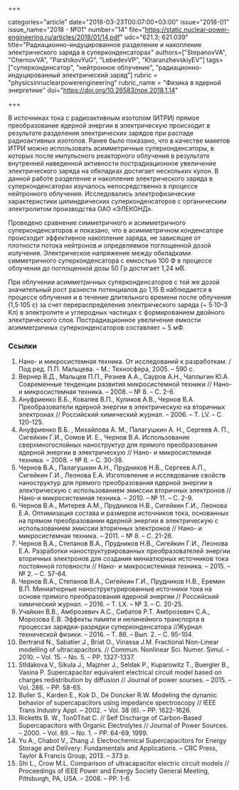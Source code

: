 +++

categories="article"
date="2018-03-23T00:07:00+03:00"
issue="2018-01"
issue_name="2018 - №01"
number="14"
file="https://static.nuclear-power-engineering.ru/articles/2018/01/14.pdf"
udc="621.3; 621.039"
title="Радиационно-индуцированное разделение и накопление электрического заряда в суперконденсаторах"
authors=["StepanovVA", "ChernovVA", "ParshikovYuG", "LebedevVP", "KharanzhevskiyEV"]
tags=["суперконденсатор", "нейтронное облучение", "радиационно-индуцированный электрический заряд"]
rubric = "physicsinnuclearpowerengineering"
rubric_name = "Физика в ядерной энергетике"
doi="https://doi.org/10.26583/npe.2018.1.14"

+++

В источниках тока с радиоактивным изотопом (ИТРИ) прямое преобразование ядерной энергии в электрическую происходит в результате разделения электрических зарядов при распаде радиоактивных изотопов. Ранее было показано, что в качестве макетов ИТРИ можно использовать асимметричные суперконденсаторы, в которых после импульсного реакторного облучения в результате внутренней наведенной активности пострадиационное увеличение электрического заряда на обкладках достигает нескольких кулон. В данной работе разделение и накопление электрического заряда в суперконденсаторах изучалось непосредственно в процессе нейтронного облучения. Исследовались электрофизические характеристики цилиндрических суперконденсаторов с органическим электролитом производства ОАО «ЭЛЕКОНД».

Проведено сравнение симметричного и асимметричного суперконденсаторов и показано, что в асимметричном конденсаторе происходит эффективное накопление заряда, не зависящее от плотности потока нейтронов и определяемое поглощенной дозой излучения. Электрическое напряжение между обкладками симметричного суперконденсатора с емкостью 100 Ф в процессе облучения до поглощенной дозы 50 Гр достигает 1,24 мВ.

При облучении асимметричных суперконденсаторов с той же дозой значительный рост разности потенциалов до 1,15 В наблюдается в процессе облучения и в течение длительного времени после облучения (1,5·105 с) за счет перераспределения электрического заряда (~ 5·10–3 Кл) в электролите и углеродных частицах с формированием двойного электрического слоя. Пострадиационное увеличение емкости асимметричных суперконденсаторов составляет ~ 5 мФ.

### Ссылки

1. Нано- и микросистемная техника. От исследований к разработкам. / Под ред. П.П. Мальцева. – М.: Техносфера, 2005. – 590 с.
2. Вернер В.Д., Мальцев П.П., Резнев А.А., Сауров А.Н., Чаплыгин Ю.А. Современные тенденции развития микросистемной техники // Нано- и микросистемная техника. – 2008. – № 8. – С. 2-6.
3. Ануфриенко В.Б., Ковалев В.П., Куликов А.В., Чернов В.А. Преобразователи ядерной энергии в электрическую на вторичных электронах // Российский химический журнал. – 2006. – Т. LV. – С. 120-125.
4. Ануфриенко В.Б. , Михайлова А. М., Палагушкин А. Н., Сергеев А. П., Сигейкин Г.И., Сомов И. Е., Чернов В.А. Использование сверхмногослойных наноструктур для прямого преобразования ядерной энергии в электрическую // Нано- и микросистемная техника. – 2008. – № 8. – С. 30-38.
5. Чернов В.А., Палагушкин А.Н., Прудников Н.В., Сергеев А.П., Сигейкин Г.И., Леонова Е.А. Изготовление и исследование свойств наноструктур для прямого преобразования ядерной энергии в электрическую с использованием эмиссии вторичных электронов // Нано-и микросистемная техника. – 2010. – № 11. – С. 2-9.
6. Чернов В.А., Митерев А.М., Прудников Н.В., Сигейкин Г.И., Леонова Е.А. Оптимизация состава и размеров источников тока, основанных на прямом преобразовании ядерной энергии в электрическую с использованием эмиссии вторичных электронов // Нано- и микросистемная техника. – 2011. – № 8. – С. 21-26.
7. Чернов В.А., Степанов В.А., Прудников Н.В., Сигейкин Г.И., Леонова Е.А. Разработки наноструктурированных преобразователей энергии вторичных электронов для создания миниатюрных источников тока постоянной готовности // Нано- и микросистемная техника. – 2015. – № 2. – С. 57-64.
8. Чернов В.А., Степанов В.А., Сигейкин Г.И., Прудников Н.В., Еремин В.П. Миниатюрные наноструктурированные источники тока на основе прямого преобразования ядерной энергии // Российский химический журнал. – 2016. – Т. LX. – № 3. – С. 20-25.
9. Учайкин В.В., Амброзевич А.С., Сибатов Р.Т. Амброзевич С.А., Морозова Е.В. Эффекты памяти и нелинейного транспорта в процессах зарядки-разрядки суперконденсатора //Журнал технической физики. – 2016. – Т. 86. – Вып. 2. – С. 95-104.
10. Bertrand N., Sabatier J., Briat O., Vinassa J.M. Fractional Non-Linear modelling of ultracapacitors. // Commun. Nonlinear Sci. Numer. Simul. – 2010. – Vol. 15. – No. 5. – PP. 1327-1337.
11. Stldakova V., Sikula J., Majzner J., Seldak P., Kuparowitz T., Buergler B., Vasina P. Supercapacitor equivalent electrical circuit model based on charges redistribution by diffusion // Journal of power sourses. – 2015. – Vol. 286. – PP. 58-65.
12. Buller S., Karden E., Kok D., De Doncker R.W. Modeling the dynamic behavior of supercapacitors using impedance spectroscopy // IEEE Trans Industry Appl. – 2002. – Vol. 38 (6). – PP. 1622-1626.
13. Ricketts B. W., Ton0That C. // Self Discharge of Carbon-Based Supercapacitors with Organic Electrolytes // Journal of Power Sources. – 2000. – Vol. 89. – No. 1. – PP. 64-69, 1999.
14. Yu A., Chabot V., Zhang J. Electrochemical Supercapacitors for Energy Storage and Delivery: Fundamentals and Applications. – CRC Press, Taylor & Francis Group, 2013. – 373 p.
15. Shi L., Crow M.L. Comparison of ultracapacitor electric circuit models // Proceedings of IEEE Power and Energy Society General Meeting, Pittsburgh, PA, USA. – 2008. – PP. 1-6.